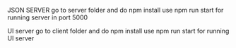 JSON SERVER
go to server folder and do npm install
use npm run start for running server in port 5000

UI server
go to client folder and do npm install
use npm run start for running UI server 
